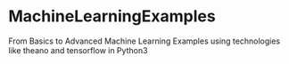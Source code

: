 # MachineLearningExamples
From Basics to Advanced Machine Learning Examples using technologies like theano and tensorflow in Python3
